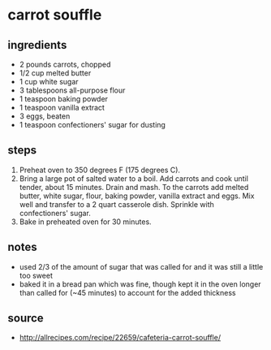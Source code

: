 # carrot souffle

## ingredients

- 2 pounds carrots, chopped
- 1/2 cup melted butter
- 1 cup white sugar
- 3 tablespoons all-purpose flour
- 1 teaspoon baking powder
- 1 teaspoon vanilla extract
- 3 eggs, beaten
- 1 teaspoon confectioners' sugar for dusting

## steps

1. Preheat oven to 350 degrees F (175 degrees C).
1. Bring a large pot of salted water to a boil. Add carrots and cook until tender, about 15 minutes. Drain and mash. To the carrots add melted butter, white sugar, flour, baking powder, vanilla extract and eggs. Mix well and transfer to a 2 quart casserole dish. Sprinkle with confectioners' sugar.
1. Bake in preheated oven for 30 minutes.

## notes

- used 2/3 of the amount of sugar that was called for and it was still a little too sweet
- baked it in a bread pan which was fine, though kept it in the oven longer than called for (~45 minutes) to account for the added thickness

## source

- http://allrecipes.com/recipe/22659/cafeteria-carrot-souffle/
